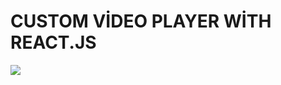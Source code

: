 <h1>CUSTOM VİDEO PLAYER WİTH REACT.JS</h1>
<img src="https://github.com/user-attachments/assets/e4849267-4f5f-4db4-9d3d-c7b40de664aa" />
